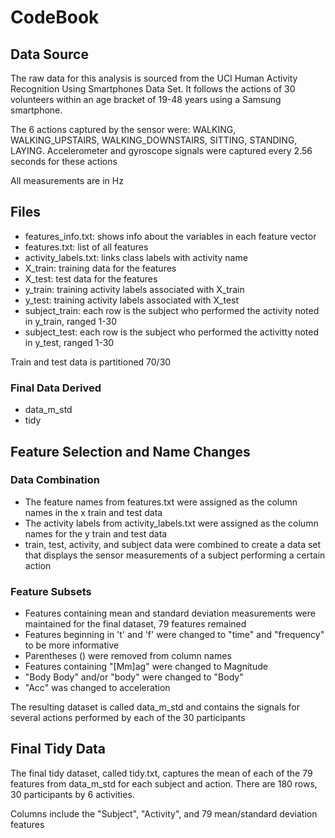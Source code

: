 # CodeBook

## Data Source

The raw data for this analysis is sourced from the UCI Human Activity Recognition Using Smartphones Data Set.
It follows the actions of 30 volunteers within an age bracket of 19-48 years using a Samsung smartphone.

The 6 actions captured by the sensor were: WALKING, WALKING_UPSTAIRS, WALKING_DOWNSTAIRS, SITTING, STANDING, LAYING.
Accelerometer and gyroscope signals were captured every 2.56 seconds for these actions

All measurements are in Hz

## Files

* features_info.txt: shows info about the variables in each feature vector
* features.txt: list of all features
* activity_labels.txt: links class labels with activity name
* X_train: training data for the features
* X_test: test data for the features
* y_train: training activity labels associated with X_train
* y_test: training activity labels associated with X_test
* subject_train: each row is the subject who performed the activity noted in y_train, ranged 1-30
* subject_test: each row is the subject who performed the activitty noted in y_test, ranged 1-30

Train and test data is partitioned 70/30

### Final Data Derived
* data_m_std
* tidy

## Feature Selection and Name Changes

### Data Combination
* The feature names from features.txt were assigned as the column names in the x train and test data
* The activity labels from activity_labels.txt were assigned as the column names for the y train and test data
* train, test, activity, and subject data were combined to create a data set that 
displays the sensor measurements of a subject performing a certain action

### Feature Subsets
* Features containing mean and standard deviation measurements were maintained for the final dataset, 79 features remained
* Features beginning in 't' and 'f' were changed to "time" and "frequency" to be more informative
* Parentheses () were removed from column names
* Features containing "[Mm]ag" were changed to Magnitude
* "Body Body" and/or "body" were changed to "Body"
* "Acc" was changed to acceleration

The resulting dataset is called data_m_std and contains the signals for several actions performed by each of the 30 participants

## Final Tidy Data

The final tidy dataset, called tidy.txt, captures the mean of each of the 79 features from data_m_std for each subject and action.
There are 180 rows, 30 participants by 6 activities. 

Columns include the "Subject", "Activity", and 79 mean/standard deviation features
